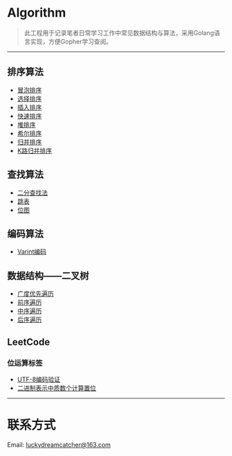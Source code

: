 # Algorithm

> 此工程用于记录笔者日常学习工作中常见数据结构与算法，采用Golang语言实现，方便Gopher学习查阅。

---

## 排序算法
- [冒泡排序](https://github.com/keepalive555/algorithm/blob/master/sort/bubble_sort.go)
- [选择排序](https://github.com/keepalive555/algorithm/blob/master/sort/simple_selection_sort.go)
- [插入排序](https://github.com/keepalive555/algorithm/blob/master/sort/insertion_sort.go)
- [快速排序](https://github.com/keepalive555/algorithm/blob/master/sort/quick_sort.go)
- [堆排序](https://github.com/keepalive555/algorithm/blob/master/sort/heap_sort.go)
- [希尔排序](https://github.com/keepalive555/algorithm/blob/master/sort/shell_sort.go)
- [归并排序](https://github.com/keepalive555/algorithm/blob/master/sort/merge_sort.go)
- [K路归并排序](https://github.com/keepalive555/algorithm/blob/master/sort/k_merge_sort.go)

## 查找算法
- [二分查找法](https://github.com/keepalive555/algorithm/blob/master/search/binary_search.go)
- [跳表](https://github.com/keepalive555/algorithm/blob/master/search/skiplist.go)
- [位图](https://github.com/keepalive555/algorithm/blob/master/search/bitmap.go)

## 编码算法
- [Varint编码](https://github.com/keepalive555/algorithm/blob/master/codec/varint.go)

## 数据结构——二叉树
- [广度优先遍历](https://github.com/keepalive555/algorithm/blob/master/tree/bfs.go)
- [前序遍历](https://github.com/keepalive555/algorithm/blob/master/tree/preorder_traversal.go)
- [中序遍历](https://github.com/keepalive555/algorithm/blob/master/tree/inorder_traversal.go)
- [后序遍历](https://github.com/keepalive555/algorithm/blob/master/tree/postorder_traversal.go)

## LeetCode
### 位运算标签
- [UTF-8编码验证](https://github.com/keepalive555/algorithm/blob/master/leetcode/393.go)
- [二进制表示中质数个计算置位](https://github.com/keepalive555/algorithm/blob/master/leetcode/762.go)

---

# 联系方式

Email: luckydreamcatcher@163.com

<!-- Wechat: ![微信]() -->
